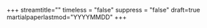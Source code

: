 +++
streamtitle=""
timeless = "false"
suppress = "false"
draft=true
martialpaperlastmod="YYYYMMDD"
+++
